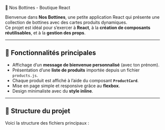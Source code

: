  🥾 Nos Bottines - Boutique React

Bienvenue dans **Nos Bottines**, une petite application React qui présente une collection de bottines avec des cartes produits dynamiques.  
Ce projet est idéal pour s’exercer à **React**, à la **création de composants réutilisables**, et à la **gestion des props**.

---

## 🚀 Fonctionnalités principales

- Affichage d’un **message de bienvenue personnalisé** (avec ton prénom).
- Présentation d’une **liste de produits** importée depuis un fichier `products.js`.
- Chaque produit est affiché à l’aide du composant **`ProductCard`**.
- Mise en page simple et responsive grâce au **flexbox**.
- Design minimaliste avec du **style inline**.

---

## 🧱 Structure du projet

Voici la structure des fichiers principaux :

